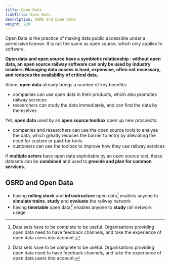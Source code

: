 ```yaml
---
title: Open Data
linkTitle: Open Data
description: OSRD and Open Data
weight: 220
---
```


Open Data is the practice of making data public accessible under a permissive license.
It is not the same as open source, which only applies to software.

**Open data and open source have a symbiotic relationship : without open data, an open source railway software can only be used by industry insiders. Managing data access is hard, expensive, often not necessary, and reduces the availability of critical data.**

Alone, **open data** already brings a number of key benefits:
 - companies can use open data in their products, which also promotes railway services
 - researchers can study the data immediately, and can find the data by themselves

Yet, **open data** used by an **open source toolbox** open up new prospects:
 - companies and researchers can use the open source tools to analyse the data, which greatly reduces the barrier to entry by alleviating the need for custom or paid-for tools
 - customers can use the toolbox to improve how they use railway services

If **multiple actors** have open data exploitable by an open source tool, these datasets can be **combined** and used to **provide and plan for common services**.

## OSRD and Open Data

- having **rolling stock** and **infrastructure** open data[^full-data] enables anyone to **simulate trains**,  **study** and **evaluate** the railway network
- having **timetable** open data[^full-data] enables anyone to **study** rail network usage

[^full-data]: Data sets have to be complete to be useful. Organisations providing open data need to have feedback channels, and take the experience of open data users into account.
